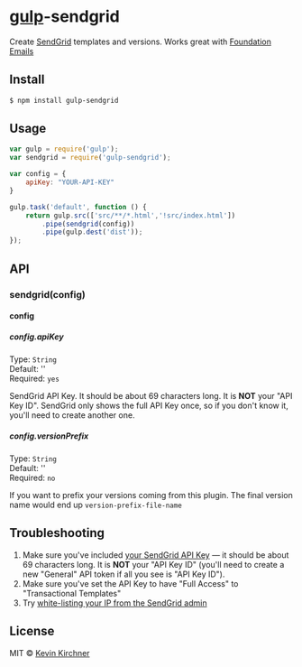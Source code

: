 # [gulp](http://gulpjs.com)-sendgrid 

Create [SendGrid](https://sendgrid.com/) templates and versions. Works great with [Foundation Emails](https://github.com/zurb/foundation-emails)

## Install

```bash
$ npm install gulp-sendgrid
```


## Usage

```js
var gulp = require('gulp');
var sendgrid = require('gulp-sendgrid');

var config = {
    apiKey: "YOUR-API-KEY"
}

gulp.task('default', function () {
	return gulp.src(['src/**/*.html','!src/index.html'])
		.pipe(sendgrid(config))
		.pipe(gulp.dest('dist'));
});
```


## API

### sendgrid(config)

#### config

##### config.apiKey

Type: `String`  
Default: ''  
Required: `yes`

SendGrid API Key. It should be about 69 characters long. It is __NOT__ your "API Key ID". SendGrid only shows the full API Key once, so if you don't know it, you'll need to create another one.


##### config.versionPrefix

Type: `String`  
Default: ''  
Required: `no`

If you want to prefix your versions coming from this plugin. The final version name would end up `version-prefix-file-name`


## Troubleshooting
1. Make sure you've included [your SendGrid API Key](https://app.sendgrid.com/settings/api_keys) — it should be about 69 characters long. It is __NOT__ your "API Key ID" (you'll need to create a new "General" API token if all you see is "API Key ID").
2. Make sure you've set the API Key to have "Full Access" to "Transactional Templates"
3. Try [white-listing your IP from the SendGrid admin](https://app.sendgrid.com/settings/access)

## License

MIT © [Kevin Kirchner](https://github.com/kevnk)

